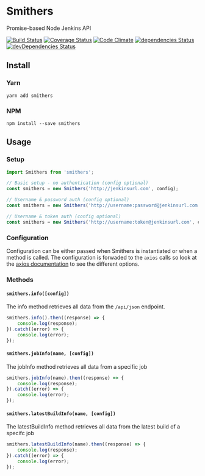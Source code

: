 # Smithers
Promise-based Node Jenkins API

[![Build Status](https://img.shields.io/travis/clementallen/smithers.svg?style=flat-square)](https://travis-ci.org/clementallen/smithers)
[![Coverage Status](https://img.shields.io/coveralls/clementallen/smithers.svg?style=flat-square)](https://coveralls.io/github/clementallen/smithers?branch=master)
[![Code Climate](https://img.shields.io/codeclimate/github/clementallen/smithers.svg?style=flat-square)](https://codeclimate.com/github/clementallen/smithers)
[![dependencies Status](https://img.shields.io/david/clementallen/smithers.svg?style=flat-square)](https://david-dm.org/clementallen/smithers)
[![devDependencies Status](https://img.shields.io/david/dev/clementallen/smithers.svg?style=flat-square)](https://david-dm.org/clementallen/smithers?type=dev)

## Install

### Yarn
```
yarn add smithers
```

### NPM
```
npm install --save smithers
```

## Usage

### Setup
``` javascript
import Smithers from 'smithers';

// Basic setup - no authentication (config optional)
const smithers = new Smithers('http://jenkinsurl.com', config);

// Username & password auth (config optional)
const smithers = new Smithers('http://username:password@jenkinsurl.com', config);

// Username & token auth (config optional)
const smithers = new Smithers('http://username:token@jenkinsurl.com', config);
```

### Configuration
Configuration can be either passed when Smithers is instantiated or when a method is called.  The configuration is forwaded to the `axios` calls so look at the [axios documentation](https://github.com/mzabriskie/axios#request-config) to see the different options.


### Methods

#### `smithers.info([config])`
The info method retrieves all data from the `/api/json` endpoint.
```javascript
smithers.info().then((response) => {
    console.log(response);
}).catch((error) => {
    console.log(error);
});
```

#### `smithers.jobInfo(name, [config])`
The jobInfo method retrieves all data from a specific job
```javascript
smithers.jobInfo(name).then((response) => {
    console.log(response);
}).catch((error) => {
    console.log(error);
});
```

#### `smithers.latestBuildInfo(name, [config])`
The latestBuildInfo method retrieves all data from the latest build of a specifc job
```javascript
smithers.latestBuildInfo(name).then((response) => {
    console.log(response);
}).catch((error) => {
    console.log(error);
});
```
